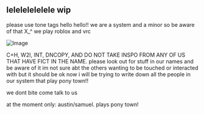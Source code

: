 ## lelelelelelele wip

please use tone tags
hello hello!! we are a system and a minor so be aware of that X_^ we play roblox and vrc


![Image](https://github.com/user-attachments/assets/e2ea9c65-25f7-4b09-941e-369a2861e90a)


C+H, W2I, INT, DNCOPY, AND DO NOT TAKE INSPO FROM ANY OF US THAT HAVE FICT IN THE NAME.
please look out for stuff in our names and be aware of it im not sure abt the others wanting to be touched or interacted with but it should be ok now i will be trying to write down all the people in our system that play pony town!!

we dont bite come talk to us

at the moment only: austin/samuel. plays pony town!

<!--
**nikobuildbricks/nikobuildbricks** is a ✨ _special_ ✨ repository because its `README.md` (this file) appears on your GitHub profile.

